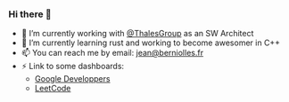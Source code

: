 ### Hi there 👋

- 🔭 I’m currently working with [@ThalesGroup](https://github.com/ThalesGroup) as an SW Architect
- 🌱 I’m currently learning rust and working to become awesomer in C++
- 📫 You can reach me by email: [jean@berniolles.fr](mailto://jean@berniolles.fr)
- ⚡ Link to some dashboards:
  - [Google Developpers](https://www.cloudskillsboost.google/public_profiles/451df1e2-2f82-46c6-abed-36ffa34132b6)
  - [LeetCode](https://leetcode.com/jeanberniolles/)
